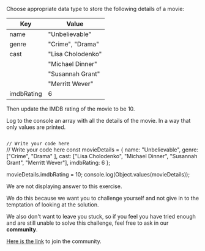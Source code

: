 Choose appropriate data
type to store the following
details of a movie:

| Key        | Value             |
| ---------- | ----------------- |
| name       | "Unbelievable"    |
| genre      | "Crime", "Drama"  |
| cast       | "Lisa Cholodenko" |
|            | "Michael Dinner"  |
|            | "Susannah Grant"  |
|            | "Merritt Wever"   |
| imdbRating | 6                 |

Then update the IMDB rating
of the movie to be 10.

Log to the console an array with all the
details of the movie. In
a way that only values are printed.

<codeblock language="javascript" type="exercise" testMode="fixedInput" showSolution="false">
<code>
// Write your code here
</code>
<solution>
// Write your code here
const movieDetails = {
  name: "Unbelievable",
  genre: ["Crime", "Drama" ],
  cast: ["Lisa Cholodenko", "Michael Dinner", "Susannah Grant", "Merritt Wever"],
  imdbRating: 6
};

movieDetails.imdbRating = 10;
console.log(Object.values(movieDetails));
</solution>
</codeblock>

We are not displaying answer to this exercise.

We do this because we want you to challenge yourself
and
not give in to the temptation of looking at the solution.

We also don't want to leave you stuck, so if you feel
you have tried enough and are still unable to solve
this challenge, feel free to ask in our **community**.

[Here is the link](https://join.slack.com/t/bigbinaryacademy/shared_invite/zt-2kj86untg-wCGh2GPBA2I3iWZk4ke~tg) to join the community.
